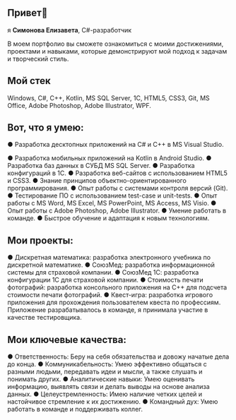 ## Привет👋
я <b>Симонова Елизавета</b>, C#-разработчик

В моем портфолио вы сможете ознакомиться с моими достижениями, проектами и навыками, которые демонстрируют мой подход к задачам и творческий стиль.
## Мой стек

Windows, C#, C++, Kotlin, MS SQL Server, 1С, HTML5, CSS3, Git, MS Office, Adobe Photoshop, Adobe Illustrator, WPF.

## Вот, что я умею: 

● Разработка десктопных приложений на C# и C++ в MS Visual Studio.
<tr>● Разработка мобильных приложений на Kotlin в Android Studio.
<tr>● Разработка баз данных в СУБД MS SQL Server.
<tr>● Разработка конфигураций в 1С.
<tr>● Разработка веб-сайтов с использованием HTML5 и CSS3.
<tr>● Знание принципов объектно-ориентированного программирования.
<tr>● Опыт работы с системами контроля версий (Git).
<tr>● Тестирование ПО с использованием test-case и unit-tests.
<tr>● Опыт работы с MS Word, MS Excel, MS PowerPoint, MS Access, MS Visio.
<tr>● Опыт работы с Adobe Photoshop, Adobe Illustrator.
<tr>● Умение работать в команде.
<tr>● Быстрое обучение и адаптация к новым технологиям.

## Мои проекты:

● Дискретная математика: разработка электронного учебника по дискретной математике.
● СоюзМед: разработка информационной системы для страховой компании.
● СоюзМед 1С: разработка конфигурации 1С для страховой компании.
● Стоимость печати фотографий: разработка консольного приложения на C++ для подсчета стоимости печати фотографий.
● Квест-игра: разработка игрового приложения для прохождения пользователем квеста по профессиям. Приложение разрабатывалось в команде, я принимала участие в качестве тестировщика.

## Мои ключевые качества:

● Ответственность: Беру на себя обязательства и довожу начатые дела до конца.
● Коммуникабельность: Умею эффективно общаться с разными людьми, передавать идеи и мысли, а также слушать и понимать других.
● Аналитические навыки: Умею оценивать информацию, выявлять связи и делать выводы на основе анализа данных.
● Целеустремленность: Имею наличие четких целей и настойчивое стремление к их достижению.
● Командный дух: Умею работать в команде и поддерживать коллег.
<!--
**Lizok123/Lizok123** is a ✨ _special_ ✨ repository because its `README.md` (this file) appears on your GitHub profile.



-->

